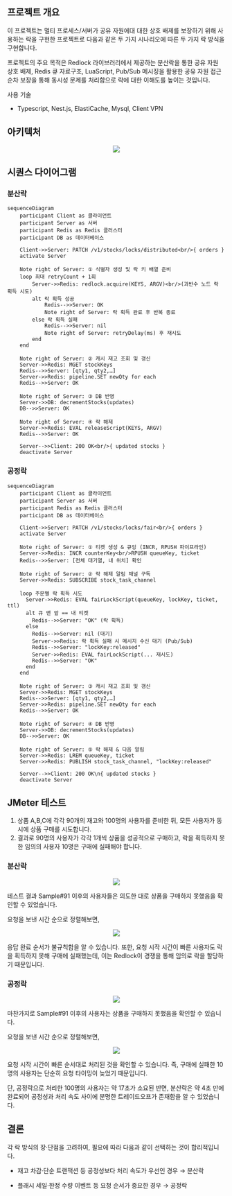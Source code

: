 ## 프로젝트 개요

이 프로젝트는 멀티 프로세스/서버가 공유 자원에대 대한 상호 배제를 보장하기 위해 사용하는 락을 구현한 프로젝트로 다음과 같은 두 가지 시나리오에 따른 두 가지 락 방식을 구현합니다.

프로젝트의 주요 목적은 Redlock 라이브러리에서 제공하는 분산락을 통한 공유 자원 상호 배제, Redis 큐 자료구조, LuaScript, Pub/Sub 메시징을 활용한 공유 자원 접근 순차 보장을 통해 동시성 문제를 처리함으로 락에 대한 이해도를 높이는 것입니다.

사용 기술

- Typescript, Nest.js, ElastiCache, Mysql, Client VPN

## 아키텍처

<p align="center">
  <img src="https://github.com/user-attachments/assets/b1f04d64-687b-4362-b644-6fab29374c63">
</p>

## 시퀀스 다이어그램

### 분산락

```mermaid
sequenceDiagram
    participant Client as 클라이언트
    participant Server as 서버
    participant Redis as Redis 클러스터
    participant DB as 데이터베이스

    Client->>Server: PATCH /v1/stocks/locks/distributed<br/>{ orders }
    activate Server

    Note right of Server: ① 식별자 생성 및 락 키 배열 준비
    loop 최대 retryCount + 1회
        Server->>Redis: redlock.acquire(KEYS, ARGV)<br/>(과반수 노드 락 획득 시도)
        alt 락 획득 성공
            Redis-->>Server: OK
            Note right of Server: 락 획득 완료 후 반복 종료
        else 락 획득 실패
            Redis-->>Server: nil
            Note right of Server: retryDelay(ms) 후 재시도
        end
    end

    Note right of Server: ② 캐시 재고 조회 및 갱신
    Server->>Redis: MGET stockKeys
    Redis-->>Server: [qty1, qty2,…]
    Server->>Redis: pipeline.SET newQty for each
    Redis-->>Server: OK

    Note right of Server: ③ DB 반영
    Server->>DB: decrementStocks(updates)
    DB-->>Server: OK

    Note right of Server: ④ 락 해제
    Server->>Redis: EVAL releaseScript(KEYS, ARGV)
    Redis-->>Server: OK

    Server-->>Client: 200 OK<br/>{ updated stocks }
    deactivate Server
```

### 공정락

```mermaid
sequenceDiagram
    participant Client as 클라이언트
    participant Server as 서버
    participant Redis as Redis 클러스터
    participant DB as 데이터베이스

    Client->>Server: PATCH /v1/stocks/locks/fair<br/>{ orders }
    activate Server

    Note right of Server: ① 티켓 생성 & 큐잉 (INCR, RPUSH 파이프라인)
    Server->>Redis: INCR counterKey<br/>RPUSH queueKey, ticket
    Redis-->>Server: [전체 대기열, 내 위치] 확인

    Note right of Server: ② 락 해제 알림 채널 구독
    Server->>Redis: SUBSCRIBE stock_task_channel

    loop 주문별 락 획득 시도
      Server->>Redis: EVAL fairLockScript(queueKey, lockKey, ticket, ttl)
      alt 큐 맨 앞 == 내 티켓
        Redis-->>Server: "OK" (락 획득)
      else
        Redis-->>Server: nil (대기)
        Server->>Redis: 락 획득 실패 시 메시지 수신 대기 (Pub/Sub)
        Redis-->>Server: "lockKey:released"
        Server->>Redis: EVAL fairLockScript(... 재시도)
        Redis-->>Server: "OK"
      end
    end

    Note right of Server: ③ 캐시 재고 조회 및 갱신
    Server->>Redis: MGET stockKeys
    Redis-->>Server: [qty1, qty2,…]
    Server->>Redis: pipeline.SET newQty for each
    Redis-->>Server: OK

    Note right of Server: ④ DB 반영
    Server->>DB: decrementStocks(updates)
    DB-->>Server: OK

    Note right of Server: ⑤ 락 해제 & 다음 알림
    Server->>Redis: LREM queueKey, ticket
    Server->>Redis: PUBLISH stock_task_channel, "lockKey:released"

    Server-->>Client: 200 OK\n{ updated stocks }
    deactivate Server
```

## JMeter 테스트

1. 상품 A,B,C에 각각 90개의 재고와 100명의 사용자를 준비한 뒤, 모든 사용자가 동시에 상품 구매를 시도합니다.
2. 결과로 90명의 사용자가 각각 1개씩 상품을 성공적으로 구매하고, 락을 획득하지 못한 임의의 사용자 10명은 구매에 실패해야 합니다.

### 분산락

<p align="center">
  <img src="https://github.com/user-attachments/assets/26d907d3-692d-4465-bb25-dc7d71c0d9b2">
</p>

테스트 결과 Sample#91 이후의 사용자들은 의도한 대로 상품을 구매하지 못했음을 확인할 수 있었습니다.

요청을 보낸 시간 순으로 정렬해보면,

<p align="center">
  <img src="https://github.com/user-attachments/assets/27682fa5-eb3a-4789-8445-60f608606776">
</p>

응답 완료 순서가 불규칙함을 알 수 있습니다. 또한, 요청 시작 시간이 빠른 사용자도 락을 획득하지 못해 구매에 실패했는데, 이는 Redlock이 경쟁을 통해 임의로 락을 할당하기 때문입니다.

### 공정락

<p align="center">
  <img src="https://github.com/user-attachments/assets/b0411685-dc83-475b-988f-fe7bfe23b8d6">
</p>

마찬가지로 Sample#91 이후의 사용자는 상품을 구매하지 못했음을 확인할 수 있습니다.

요청을 보낸 시간 순으로 정렬해보면,

<p align="center">
  <img src="https://github.com/user-attachments/assets/45d77157-d247-4a3f-90a4-253659155db9">
</p>

요청 시작 시간이 빠른 순서대로 처리된 것을 확인할 수 있습니다. 즉, 구매에 실패한 10명의 사용자는 단순히 요청 타이밍이 늦었기 때문입니다.

단, 공정락으로 처리한 100명의 사용자는 약 17초가 소요된 반면, 분산락은 약 4초 만에 완료되어 공정성과 처리 속도 사이에 분명한 트레이드오프가 존재함을 알 수 있었습니다.

## 결론

각 락 방식의 장·단점을 고려하여, 필요에 따라 다음과 같이 선택하는 것이 합리적입니다.

- 재고 차감·단순 트랜잭션 등 공정성보다 처리 속도가 우선인 경우 → 분산락

- 플래시 세일·한정 수량 이벤트 등 요청 순서가 중요한 경우 → 공정락
